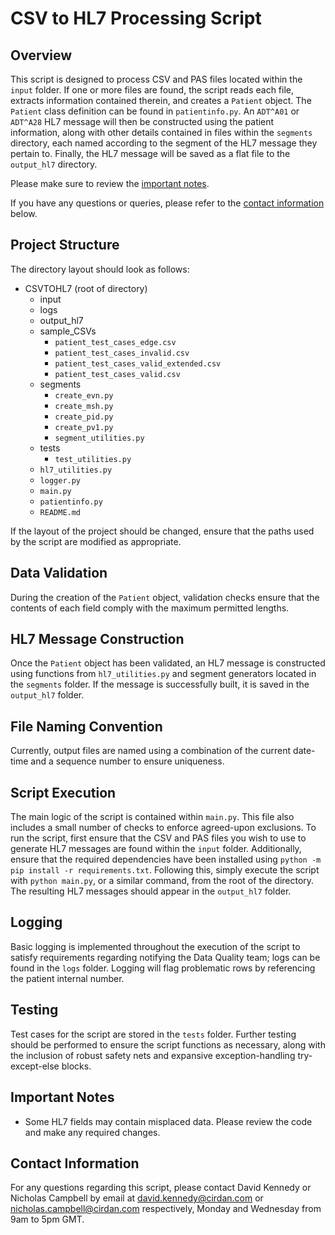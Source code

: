 # CSV to HL7 Processing Script

## Overview
This script is designed to process CSV and PAS files located within the `input` folder. If one or more files are found, the script reads each file, extracts information contained therein, and creates a `Patient` object. The `Patient` class definition can be found in `patientinfo.py`. An ``ADT^A01`` or ``ADT^A28`` HL7 message will then be constructed using the patient information, along with other details contained in files within the `segments` directory, each named according to the segment of the HL7 message they pertain to. Finally, the HL7 message will be saved as a flat file to the `output_hl7` directory.

Please make sure to review the [important notes](#important-notes). 

If you have any questions or queries, please refer to the [contact information](#contact-information) below.

## Project Structure 
The directory layout should look as follows:
- CSVTOHL7 (root of directory)
    - input
    - logs
    - output_hl7
    - sample_CSVs
        - ``patient_test_cases_edge.csv``
        - ``patient_test_cases_invalid.csv``
        - ``patient_test_cases_valid_extended.csv``
        - ``patient_test_cases_valid.csv``
    - segments
        - ``create_evn.py``
        - ``create_msh.py``
        - ``create_pid.py``
        - ``create_pv1.py``
        - ``segment_utilities.py``
    - tests
        - ``test_utilities.py``
    - ``hl7_utilities.py``
    - ``logger.py``
    - ``main.py``
    - ``patientinfo.py``
    - ``README.md``

If the layout of the project should be changed, ensure that the paths used by the script are modified as appropriate. 

## Data Validation
During the creation of the `Patient` object, validation checks ensure that the contents of each field comply with the maximum permitted lengths.

## HL7 Message Construction
Once the `Patient` object has been validated, an HL7 message is constructed using functions from `hl7_utilities.py` and segment generators located in the `segments` folder. If the message is successfully built, it is saved in the `output_hl7` folder.

## File Naming Convention
Currently, output files are named using a combination of the current date-time and a sequence number to ensure uniqueness.

## Script Execution
The main logic of the script is contained within `main.py`. This file also includes a small number of checks to enforce agreed-upon exclusions. To run the script, first ensure that the CSV and PAS files you wish to use to generate HL7 messages are found within the `input` folder. Additionally, ensure that the required dependencies have been installed using ``python -m pip install -r requirements.txt``. Following this, simply execute the script with `python main.py`, or a similar command, from the root of the directory. The resulting HL7 messages should appear in the `output_hl7` folder.

## Logging
Basic logging is implemented throughout the execution of the script to satisfy requirements regarding notifying the Data Quality team; logs can be found in the `logs` folder. Logging will flag problematic rows by referencing the patient internal number. 

## Testing
Test cases for the script are stored in the `tests` folder. Further testing should be performed to ensure the script functions as necessary, along with the inclusion of robust safety nets and expansive exception-handling try-except-else blocks. 

## Important Notes
- Some HL7 fields may contain misplaced data. Please review the code and make any required changes.

## Contact Information
For any questions regarding this script, please contact David Kennedy or Nicholas Campbell by email at [david.kennedy@cirdan.com](mailto:david.kennedy@cirdan.com) or [nicholas.campbell@cirdan.com](mailto:nicholas.campbell@cirdan.com) respectively, Monday and Wednesday from 9am to 5pm GMT.

